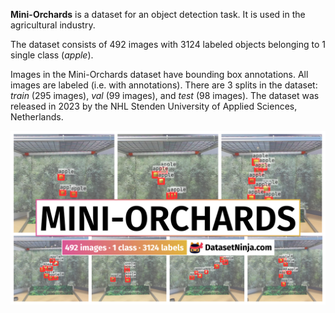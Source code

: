 **Mini-Orchards** is a dataset for an object detection task. It is used in the agricultural industry. 

The dataset consists of 492 images with 3124 labeled objects belonging to 1 single class (*apple*).

Images in the Mini-Orchards dataset have bounding box annotations. All images are labeled (i.e. with annotations). There are 3 splits in the dataset: *train* (295 images), *val* (99 images), and *test* (98 images). The dataset was released in 2023 by the NHL Stenden University of Applied Sciences, Netherlands.

<img src="https://github.com/dataset-ninja/mini-orchards/raw/main/visualizations/poster.png">
